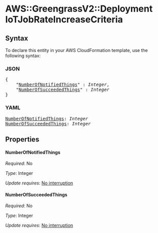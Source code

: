 # AWS::GreengrassV2::Deployment IoTJobRateIncreaseCriteria

## Syntax

To declare this entity in your AWS CloudFormation template, use the following syntax:

### JSON

<pre>
{
    "<a href="#numberofnotifiedthings" title="NumberOfNotifiedThings">NumberOfNotifiedThings</a>" : <i>Integer</i>,
    "<a href="#numberofsucceededthings" title="NumberOfSucceededThings">NumberOfSucceededThings</a>" : <i>Integer</i>
}
</pre>

### YAML

<pre>
<a href="#numberofnotifiedthings" title="NumberOfNotifiedThings">NumberOfNotifiedThings</a>: <i>Integer</i>
<a href="#numberofsucceededthings" title="NumberOfSucceededThings">NumberOfSucceededThings</a>: <i>Integer</i>
</pre>

## Properties

#### NumberOfNotifiedThings

_Required_: No

_Type_: Integer

_Update requires_: [No interruption](https://docs.aws.amazon.com/AWSCloudFormation/latest/UserGuide/using-cfn-updating-stacks-update-behaviors.html#update-no-interrupt)

#### NumberOfSucceededThings

_Required_: No

_Type_: Integer

_Update requires_: [No interruption](https://docs.aws.amazon.com/AWSCloudFormation/latest/UserGuide/using-cfn-updating-stacks-update-behaviors.html#update-no-interrupt)

